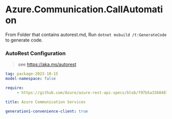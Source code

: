 # Azure.Communication.CallAutomation

From Folder that contains autorest.md, Run `dotnet msbuild /t:GenerateCode` to generate code.

### AutoRest Configuration
> see https://aka.ms/autorest

```yaml
tag: package-2023-10-15
model-namespace: false

require:
     - https://github.com/Azure/azure-rest-api-specs/blob/f97b5a33604873c440f582bb2b35a1b6849e034c/specification/communication/data-plane/CallAutomation/readme.md

title: Azure Communication Services

generation1-convenience-client: true

```
